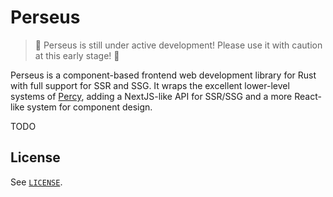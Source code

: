 # Perseus

> 🚧 Perseus is still under active development! Please use it with caution at this early stage! 🚧

Perseus is a component-based frontend web development library for Rust with full support for SSR and SSG. It wraps the excellent lower-level systems of [Percy](https://github.com/chinedufn/percy), adding a NextJS-like API for SSR/SSG and a more React-like system for component design.

TODO

## License

See [`LICENSE`](./LICENSE).
